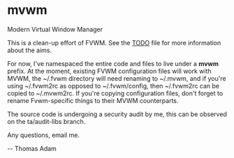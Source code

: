 mvwm
====

Modern Virtual Window Manager

This is a clean-up effort of FVWM.  See the [TODO](https://github.com/ThomasAdam/mvwm/blob/master/TODO) file for more information about the aims.

For now, I've namespaced the entire code and files to live under a **mvwm** prefix.  At the moment, existing FVWM configuration files will work with MVWM, the ~/.fvwm directory will need renaming to ~/.mvwm, and if you're using ~/.fvwm2rc as opposed to ~/.fvwm/config, then ~/.fvwm2rc can be copied to ~/.mvwm2rc.  If you're copying configuration files, don't forget to rename Fvwm-specific things to their MVWM counterparts.

The source code is undergoing a security audit by me, this can be observed on the ta/audit-libs branch.

Any questions, email me.

-- Thomas Adam
